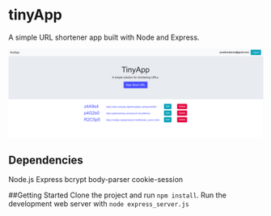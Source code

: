 # tinyApp
A simple URL shortener app built with Node and Express.

![alt text](https://github.com/jonathandannel/urlshortener/blob/master/screenshot1.png?raw=true)

## Dependencies
Node.js
Express
bcrypt
body-parser
cookie-session

##Getting Started
Clone the project and run `npm install`.
Run the development web server with `node express_server.js`
